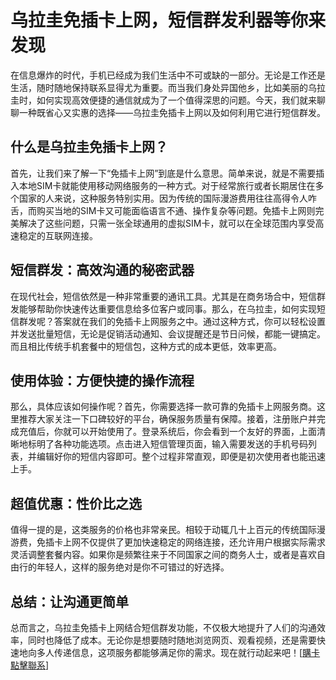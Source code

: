 # 乌拉圭免插卡上网，短信群发利器等你来发现

在信息爆炸的时代，手机已经成为我们生活中不可或缺的一部分。无论是工作还是生活，随时随地保持联系显得尤为重要。而当我们身处异国他乡，比如美丽的乌拉圭时，如何实现高效便捷的通信就成为了一个值得深思的问题。今天，我们就来聊聊一种既省心又实惠的选择——乌拉圭免插卡上网以及如何利用它进行短信群发。

## 什么是乌拉圭免插卡上网？

首先，让我们来了解一下“免插卡上网”到底是什么意思。简单来说，就是不需要插入本地SIM卡就能使用移动网络服务的一种方式。对于经常旅行或者长期居住在多个国家的人来说，这种服务特别实用。因为传统的国际漫游费用往往高得令人咋舌，而购买当地的SIM卡又可能面临语言不通、操作复杂等问题。免插卡上网则完美解决了这些问题，只需一张全球通用的虚拟SIM卡，就可以在全球范围内享受高速稳定的互联网连接。

## 短信群发：高效沟通的秘密武器

在现代社会，短信依然是一种非常重要的通讯工具。尤其是在商务场合中，短信群发能够帮助你快速传达重要信息给多位客户或同事。那么，在乌拉圭，如何实现短信群发呢？答案就在我们的免插卡上网服务之中。通过这种方式，你可以轻松设置并发送批量短信，无论是促销活动通知、会议提醒还是节日问候，都能一键搞定。而且相比传统手机套餐中的短信包，这种方式的成本更低，效率更高。

## 使用体验：方便快捷的操作流程

那么，具体应该如何操作呢？首先，你需要选择一款可靠的免插卡上网服务商。这里推荐大家关注一下口碑较好的平台，确保服务质量有保障。接着，注册账户并完成充值后，你就可以开始使用了。登录系统后，你会看到一个友好的界面，上面清晰地标明了各种功能选项。点击进入短信管理页面，输入需要发送的手机号码列表，并编辑好你的短信内容即可。整个过程非常直观，即便是初次使用者也能迅速上手。

## 超值优惠：性价比之选

值得一提的是，这类服务的价格也非常亲民。相较于动辄几十上百元的传统国际漫游费，免插卡上网不仅提供了更加快速稳定的网络连接，还允许用户根据实际需求灵活调整套餐内容。如果你是频繁往来于不同国家之间的商务人士，或者是喜欢自由行的年轻人，这样的服务绝对是你不可错过的好选择。

## 总结：让沟通更简单

总而言之，乌拉圭免插卡上网结合短信群发功能，不仅极大地提升了人们的沟通效率，同时也降低了成本。无论你是想要随时随地浏览网页、观看视频，还是需要快速地向多人传递信息，这项服务都能够满足你的需求。现在就行动起来吧！[[購卡點擊聯系](https://t.me/s/SXDXQF)]
